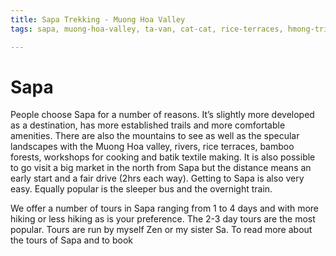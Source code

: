 ```yaml
---
title: Sapa Trekking - Muong Hoa Valley
tags: sapa, muong-hoa-valley, ta-van, cat-cat, rice-terraces, hmong-tribe, fansipan-mountain, cable-car, batik-textiles

---
```



# Sapa

People choose Sapa for a number of reasons. It’s slightly more developed as a destination, has more established trails and more comfortable amenities. There are also the mountains to see as well as the specular landscapes with the Muong Hoa valley, rivers, rice terraces, bamboo forests, workshops for cooking and batik textile making. It is also possible to go visit a big market in the north from Sapa but the distance means an early start and a fair drive (2hrs each way). Getting to Sapa is also very easy. Equally popular is the sleeper bus and the overnight train.

We offer a number of tours in Sapa ranging from 1 to 4 days and with more hiking or less hiking as is your preference. The 2-3 day tours are the most popular. Tours are run by myself Zen or my sister Sa. To read more about the tours of Sapa and to book <click here>